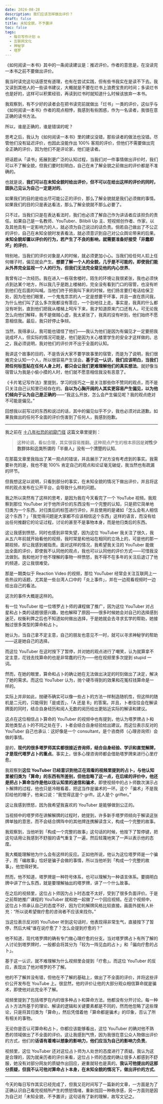 ```yaml
---
date: 2024-08-28
description: 我们应该怎样做出评价？
draft: false
title: 未知全貌，不予置评
toc: false
tags:
  - 每日写作计划 α
  - 互联网文化
  - 神秘学
  - 塔罗
---
```


《如何阅读一本书》其中的一条阅读建议是：推迟评价。作者的意思是，在没读完一本书之前不要做出评价。

我当时读完这句话感觉有道理，也有在尝试实践，但有些书我实在是读不下去。我又读到其他人的一些读书建议，大概就是不要在烂书上浪费宝贵的时间；多读烂书也是好的，这样可以积累经验，再读到烂书时就知道什么时候该放弃一本书。

我观察到，有不少好的读者会在把书读完前就做出「烂书」一类的评价，这似乎与《如何阅读一本书》作者的观点相悖，我感到有些困惑，作为一名读者，我很在意正确的读书方法。

所以，谁是正确的，谁是错误的呢？

思考之后，我认为《如何阅读一本书》里的建议没错，那些读者的做法也没错。尽管他们没有延迟评价，也因此没能作出 100% 客观的评价，但他们不需要做出完全正确的评价，因为他们不是评论家，他们是读者。

把话题从「读书」拓展到更广泛的认知过程，当我们对一件事情做出评价时，我们可以不了解全貌，但我们要时刻明白，自己在未了解全貌之前做出的评价都是不准确的。

也就是说，**我们可以在未知全貌时给出评价，但不可以在给出这样的评价的同时，固执己见认为自己一定是对的**。

如果我们的目的是给出尽可能公正的评价，那么了解全貌就是我们必须做的事情。如果我们的目的只是表达看法，那么了解全貌就不那么必要了。

只不过，当我们只是在表达看法时，我们也必须了解自己作为讲话者应该担负的责任。如果自己是一名教师、YouTuber、Bilibili Up 主、短视频创作者、作家，以及其他具有一定影响力的人，就必须为自己说过的话负责。倘若自己做出了不公正的评价，自己在未知全貌时发表看法，就必须意识到自己对公众舆论带来的后果。**未知全貌却置以评价的行为，若产生了不良的影响，就需要准备好接受「非蠢即坏」的评价**。

特别地，当我们的评价对象是人的时候，就必须更加小心。当我们给任何人扣上任何帽子时，偏见就会产生。**想要了解一个人的全貌，几乎是不可能的，即使我们能从外界完全监视一个人的行为，但我们无法完全窥见他的内心世界**。

我曾有过一次经历。我在进入一栋宿舍楼时，陌生的环境让我很紧张，我也必须快点到达某个地方，所以我几乎是跑上楼梯的，完全没有看到门口的宿管，也没有听到他们在后面的叫喊。当他们终于把我叫下来的时候，他们扬言要打电话给保卫处，因为在他们眼里，一个鬼鬼祟祟的人一定是想要干坏事，并且一直在质问我，为什么他们叫了这么多次我都没有答应，一个劲地往上走。事实是，我真的什么都没有听到，直到他们把我从楼梯上呵斥下来，我才知道原来门口还有人。可无论我怎么向他们解释，我不是做贼心虚，我太紧张了，我真的没有听到，他们始终不愿意相信我。最后，我只好停止争辩。

当然，我得承认，我可能也错怪了他们——我认为他们是因为有偏见才一定要把我说成坏人，但实际的情况可能是，他们是因为关心楼里学生的安全才这样做的。总之，我必须说明，我对他们的评价并不出于全面的认知。

我讲这个故事的目的，不是告诉大家不要学故事里的宿管，而是为了说明，我们很难完全认知一个人，所以很容易产生误会。**基于这一认识，我们应该明白，当我们把任何标签贴在任何人身上时，都只会让我们更难理解他们的真实想法**。就好像当宿管认为我是小偷小摸的人时，他们就不愿意相信我没有恶意了。

《卡片笔记写作法》里提到，学习的技巧之一是关注那些你不赞同的观点，而不是只关注自己认知里已经存在的。**自以为心胸开阔的人其实更容易产生偏见，以为他们倾向于认为自己是正确的**——“我这么开放，怎么会产生偏见呢？我的观点绝对不可能是偏见。”

回想我以前写过的东西和说过的话，其中的偏见似乎不少，我也必须对此道歉。如果我做出的任何不全面的评价伤害到了任何人，我感到抱歉。

---

我之前在 [十八年社恐的初窥门径](/posts/十八年社恐的初窥门径/) 这篇文章里提到：

> 这种论调，看似合理，其实很容易推翻。这种观点产生的根本原因是**对性少数群体和这类所谓的「半兽人」没有一个清楚的认知**。

在那篇文章里我指出了某一观点的错误，并且展示了对方没有考虑到的事实。我需要补充的是，我也不能 100% 肯定自己的观点和论证毫无破绽，我当然也有疏漏的环节。

但我想这足以说明，只看到部分的事实，在未知全貌的情况下做出评价，并且将这样的观点发布在公开平台，会导致什么样的问题。

我之所以突然有了这样的思考，是因为我在今天看完了一个 YouTube 视频。我观察到那位 YouTuber 对于他所评价的东西没有一个完整的认知，只是把它简单地归类为一个东西，对归类后的标签进行评价，并且使用的是诸如「怎么会有人相信这个东西？」「我觉得问题是大家都不应该相信这个东西」这样的语言，而没有给出任何推翻它的论证过程，讨论的甚至不是事物本身，而是他归类后的东西。

这让我感到愤怒，同时也感到非常失望，因为这位 YouTuber 我关注了很久，我从五六年前就开始看他的视频，我时常是和他站在相同的立场上的，可是他的那一期视频，却让我感到被指责。面对这样的情况，我希望我关注的 YouTuber 能做出全面的评价，即使我不认同他的观点，我也可以认同他的评价方式——可惜我没法做到。我和他对于他不理解的事物一样愤怒，我不得不在多年的关注后退订了他的频道，这让我很难受。

那是一期类似于 Reaction Video 的视频，那位 YouTuber 经常会关注互联网上一些热议的话题，尤其是一些台湾人口中的「炎上事件」，并在一边观看视频时一边给出自己的看法。

这次的事件大概是这样的。

有一位 YouTuber 给一位塔罗占卜师的课程做了推广，因为这位 YouTuber 对占星和占卜类的话题很感兴趣，她也解释了原因——很多时候她会对自己的选择感到迷茫，权衡利弊之后也不知道如何做出选择，于是她就会去寻求玄学的帮助，她接触过很多类型的算命和占卜。

她认为，当自己拿不定主意，自己的朋友也意见不一时，就可以寻求神秘学的帮助——这是她自己的选择。

而这位 YouTuber 在这时按下了暂停，并对她的观点进行了嘲笑，认为就算拿不定主意，花钱去找算命的也是非常蠢的行为——他在视频里多次提到 stupid 一词。

然而，在她的眼里，算命和占卜的确让她在无法做出决定的时刻做出了决定，解决了她的需求。而这位 YouTuber 认为，抛个硬币得到的效果和花冤枉钱算命是一样的。

实际上并非如此，抛硬币确实可以像一些占卜的方法一样制造随机性，但这样的随机是二元的，只能得到「是或否」、「A 还是 B」的答案。并且，卜者往往会在解读牌面的同时，结合自身经历和阅人无数的阅历给出更贴近实际的解读和建议。

这点在这位相信占卜算命的 YouTuber 的视频中也有提到，他认为塔罗牌占卜和其他类型占卜的不同之处在于，卜者会结合自身经验给出建议。而这位表示反对的 YouTuber 自己也承认：这好像是一个 consultant，是个咨商师（心理咨询师）会做的事情。

是的，**现代的很多塔罗师其实都很接近咨询师，结合自身经验、学识和直觉解牌，才是现代塔罗占卜的重点**。事实上，很多心理咨询师都会借助塔罗牌来进行心里疗愈。

我观察到**这位 YouTuber 已经意识到他正在观看的视频里提到的占卜，与他认知里被归类为「算命」的东西有所差别，但他忽略了这一点，在后续的评价中，他还是把占卜算命当作是他以往认知里的迷信和骗术**，即使视频中的占卜师数次演示占卜解牌的过程，他也只是冷眼看着，把这当作是骗术的一环。这个「骗术」不是我扣给他的帽子，他亲口说：“我觉得这是个 grift，这人是个 grifter。”

这让我感到愤怒，因为我希望我喜欢的 YouTuber 是能够做到公正的。

当视频中的塔罗师在讲解解牌的过程时，她提到，许多新手塔罗师倾向于解读这张牌单独的意思，而不会结合牌阵中的其他牌连携解读含义，构成一个完整的故事。

我观察到，当他听到「构成一个完整的故事」这句话的时候，他按下了暂停键，把这句话用让我感到不舒服的语气重复了一遍，然后轻蔑地笑了一声以表示他的态度。

我大概能理解他为什么会有这样的反应。正如他所说，他认为这位塔罗师是一个骗子，而「编故事」恰好是骗子会做的事情，所以当他听到「构成一个完整的故事」，他觉得好笑。

然而，他不知道，塔罗牌是一种符号体系，也可以理解为一种语言体系。要搞明白牌中讲了什么东西，就是要理解抽出的塔罗牌，讲了一个什么故事。

在之后的视频里，这位占卜师因为占卜时态度不太好，受到了很多负面评价。于是之前帮她推广课程的 YouTuber 就和她一起做了一个回应视频。在这个视频中，这位占卜师承认自己的态度不好，因为它的解牌风格比较直接。画面外就有人补充：“所以说希望做疗愈的咨询者不应该来找你。”

当这位表示反对的 YouTuber 听到这句话时，他表现得非常生气，直接按下了暂停，然后大喊“谁在说疗愈了？怎么会提到疗愈的？”

他不知道，现代塔罗牌的确有专门做心理疗愈的分支。当对塔罗牌占卜有所了解的人讨论到塔罗牌时，一般都会将其分为「较为一阵见血的占卜」和「偏向疗愈的占卜」。

基于这一认识，就不难理解为什么视频里会提到「疗愈」。而这位 YouTuber 的反应，表现出了他对塔罗的不了解。

他的不了解并没有错，但他在不了解的基础上，做出了不全面的评价，并将这些评价公开发布在 YouTube 上。很显然，他的评价让他的大部分观众相信算命就是骗术，即使他对此完全不了解。

视频里提到了包括塔罗在内的很多种占卜和算命方法，他都没有分开讨论。每一种占卜方法所基于的理论、解读的逻辑和关键要素都是不同的，然而他忽略了这些理论，只是将其归类为「算命」，然后凭借着他「算命都是骗术」的印象，否认了所有相关的事物。

无论你是否认可算命和占卜，你都应该能够看出，这位 YouTuber 的确对他不熟悉的领域做出了不全面的评价。这让我感到气愤，因为我很在意公众人物做出评价的方式，他们的**话语有着难以想象的影响力，他们应当为自己的影响力负责**。

视频里，这位 YouTuber 还对这位占卜师为人处世的态度进行了质疑。我认为这是合理的，因为就亲历者的评价来看，这位占卜师的态度的确让很多人都感到不舒服，她没有对部分网友的质疑作出回应，避重就轻也是真的。**我认可他提出的这部分质疑，但我不认可他对算命占卜本身，在未知全貌的情况下，做出评价的方式**。

---

今天的每日写作其实已经完成了，但我又花时间写了一篇新的文章，一方面是为了正确认识自己看完视频所产生的愤怒情绪，重新找回一种秩序感，另一方面则是因为自己对「未知全貌，不予置评」这句话有了新的理解，故写文记之。
